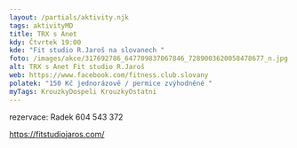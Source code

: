 ```yaml
---
layout: /partials/aktivity.njk
tags: aktivityMD
title: TRX s Anet
kdy: Čtvrtek 19:00
kde: "Fit studio R.Jaroš na slovanech "
foto: /images/akce/317692786_647709837067846_7289003620058478677_n.jpg
alt: TRX s Anet Fit studio R.Jaroš
web: https://www.facebook.com/fitness.club.slovany
polatek: "150 Kč jednorázově / permice zvýhodněné "
myTags: KrouzkyDospeli KrouzkyOstatni
---
```



rezervace: Radek 604 543 372

https://fitstudiojaros.com/